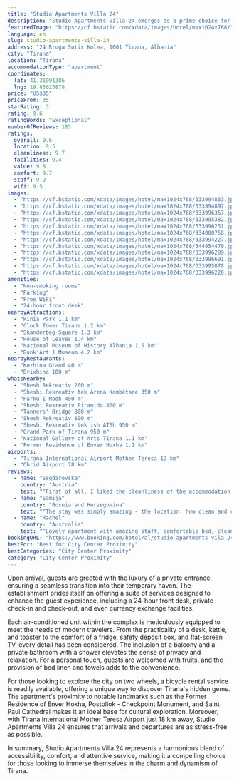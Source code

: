 ```yaml
---
title: "Studio Apartments Villa 24"
description: "Studio Apartments Villa 24 emerges as a prime choice for travelers seeking a blend of comfort and convenience in the heart of Tirana."
featuredImage: "https://cf.bstatic.com/xdata/images/hotel/max1024x768/333994863.jpg?k=0ce6324b50d19ab4a0d932a45afe6e3ae189a0284ecd6288ee67fad501d3d700&o=&hp=1"
language: en
slug: studio-apartments-villa-24
address: "24 Rruga Sotir Kolea, 1001 Tirana, Albania"
city: "Tirana"
location: "Tirana"
accommodationType: "apartment"
coordinates:
  lat: 41.31991386
  lng: 19.83025878
price: "US$35"
priceFrom: 35
starRating: 3
rating: 9.6
ratingWords: "Exceptional"
numberOfReviews: 183
ratings:
  overall: 9.6
  location: 9.5
  cleanliness: 9.7
  facilities: 9.4
  value: 9.8
  comfort: 9.7
  staff: 9.9
  wifi: 9.5
images:
  - "https://cf.bstatic.com/xdata/images/hotel/max1024x768/333994863.jpg?k=0ce6324b50d19ab4a0d932a45afe6e3ae189a0284ecd6288ee67fad501d3d700&o=&hp=1"
  - "https://cf.bstatic.com/xdata/images/hotel/max1024x768/333994897.jpg?k=b142751b69b18b4d9d43cb583ba8f9a0ae89531bc39bf969b08f88060f99e9c7&o=&hp=1"
  - "https://cf.bstatic.com/xdata/images/hotel/max1024x768/333996357.jpg?k=b32bda45bc0eda96c0e5cb2c01af7ae41226c7f96f81791274940af213f33d2e&o=&hp=1"
  - "https://cf.bstatic.com/xdata/images/hotel/max1024x768/333995382.jpg?k=ffe08970f341fb11a33fdb1197cb2303c1f3569a05d58a910c68e83440821765&o=&hp=1"
  - "https://cf.bstatic.com/xdata/images/hotel/max1024x768/333996231.jpg?k=9c4de89b6b72355053e630f186ba86b537e0221b4fa53bbd4bcadf1761c31e2f&o=&hp=1"
  - "https://cf.bstatic.com/xdata/images/hotel/max1024x768/334000758.jpg?k=25c898d21236d64456b840eca51d769ed3dd1acf53d82159090df74d31ed7dd6&o=&hp=1"
  - "https://cf.bstatic.com/xdata/images/hotel/max1024x768/333994227.jpg?k=dd104a6542ef82386c9f9f3908cfd42452f218bed3e07f591b9b3b934b643d3a&o=&hp=1"
  - "https://cf.bstatic.com/xdata/images/hotel/max1024x768/344054470.jpg?k=e74cca73379b9d267658eb02f8fe307772fe5a25ea478e50b4b8252044e3f7c0&o=&hp=1"
  - "https://cf.bstatic.com/xdata/images/hotel/max1024x768/333996289.jpg?k=5e9c82aa97e3c361fe789f51e0f96546d0f4ced01ec48909f0dc49c9b0132950&o=&hp=1"
  - "https://cf.bstatic.com/xdata/images/hotel/max1024x768/333996691.jpg?k=5cdbf724192beb72350b5d2ca4728bef5be69474c83972f46508b8d3c567cb07&o=&hp=1"
  - "https://cf.bstatic.com/xdata/images/hotel/max1024x768/333995878.jpg?k=fed5ab1cc68d1fc0612cb8a1cd922dc7e2d93772ef4862c6daa9f3387cb1a313&o=&hp=1"
  - "https://cf.bstatic.com/xdata/images/hotel/max1024x768/333996220.jpg?k=144164f01e7c6f9ad87ae470d080fc52594448c399aad302f690405aa99c8268&o=&hp=1"
amenities:
  - "Non-smoking rooms"
  - "Parking"
  - "Free WiFi"
  - "24-hour front desk"
nearbyAttractions:
  - "Rinia Park 1.1 km"
  - "Clock Tower Tirana 1.2 km"
  - "Skanderbeg Square 1.3 km"
  - "House of Leaves 1.4 km"
  - "National Museum of History Albania 1.5 km"
  - "Bunk'Art 1 Museum 4.2 km"
nearbyRestaurants:
  - "Kuzhina Grand 40 m"
  - "Brixhina 100 m"
whatsNearby:
  - "Shesh Rekreativ 200 m"
  - "Sheshi Rekreativ tek Arena Kombëtare 350 m"
  - "Parku I Madh 450 m"
  - "Sheshi Rekreativ Piramida 800 m"
  - "Tanners' Bridge 800 m"
  - "Shesh Rekreativ 800 m"
  - "Sheshi Rekreativ tek ish ATSh 950 m"
  - "Grand Park of Tirana 950 m"
  - "National Gallery of Arts Tirana 1.1 km"
  - "Former Residence of Enver Hoxha 1.1 km"
airports:
  - "Tirana International Airport Mother Teresa 12 km"
  - "Ohrid Airport 78 km"
reviews:
  - name: "Segdarovska"
    country: "Austria"
    text: "“First of all, I liked the cleanliness of the accommodation, the kindness and warm welcome of the owner, as well as the location. I highly recommend this accommodation.”"
  - name: "Samija"
    country: "Bosnia and Herzegovina"
    text: "“The stay was simply amazing - the location, how clean and comfortable it is (the apartments look just like the pictures), the most hospitable and helpful host, everything you could need for an enjoyable stay. I deffinitely recommend it and will be...”"
  - name: "Rachel"
    country: "Australia"
    text: "“Lovely apartment with amazing staff, comfortable bed, clean spaces and everything you could need! We arrived very early one morning due to a 1am flight - everything was so easy. Ani had perfect communication we knew how to get in and where to go....”"
bookingURL: "https://www.booking.com/hotel/al/studio-apartments-vila-24.en-gb.html?aid=8035640"
bestFor: "Best for City Center Proximity"
bestCategories: "City Center Proximity"
category: "City Center Proximity"
---
```


Upon arrival, guests are greeted with the luxury of a private entrance, ensuring a seamless transition into their temporary haven. The establishment prides itself on offering a suite of services designed to enhance the guest experience, including a 24-hour front desk, private check-in and check-out, and even currency exchange facilities.

Each air-conditioned unit within the complex is meticulously equipped to meet the needs of modern travelers. From the practicality of a desk, kettle, and toaster to the comfort of a fridge, safety deposit box, and flat-screen TV, every detail has been considered. The inclusion of a balcony and a private bathroom with a shower elevates the sense of privacy and relaxation. For a personal touch, guests are welcomed with fruits, and the provision of bed linen and towels adds to the convenience.

For those looking to explore the city on two wheels, a bicycle rental service is readily available, offering a unique way to discover Tirana's hidden gems. The apartment's proximity to notable landmarks such as the Former Residence of Enver Hoxha, Postbllok - Checkpoint Monument, and Saint Paul Cathedral makes it an ideal base for cultural exploration. Moreover, with Tirana International Mother Teresa Airport just 18 km away, Studio Apartments Villa 24 ensures that arrivals and departures are as stress-free as possible.

In summary, Studio Apartments Villa 24 represents a harmonious blend of accessibility, comfort, and attentive service, making it a compelling choice for those looking to immerse themselves in the charm and dynamism of Tirana.